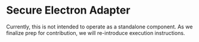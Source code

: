 # Secure Electron Adapter

Currently, this is not intended to operate as a standalone component. As we finalize prep for contribution, we will re-introduce execution instructions. 
